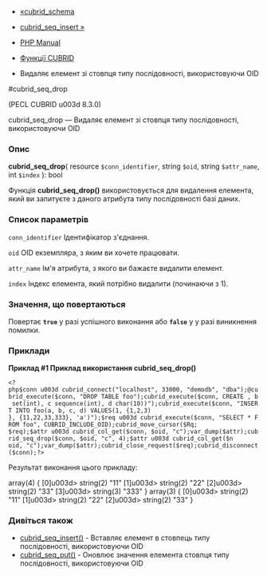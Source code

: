 - [«cubrid_schema](function.cubrid-schema.md)
- [cubrid_seq_insert »](function.cubrid-seq-insert.md)

- [PHP Manual](index.md)
- [Функції CUBRID](ref.cubrid.md)
- Видаляє елемент зі стовпця типу послідовності, використовуючи OID

#cubrid_seq_drop

(PECL CUBRID u003d 8.3.0)

cubrid_seq_drop — Видаляє елемент зі стовпця типу послідовності,
використовуючи OID

### Опис

**cubrid_seq_drop**(
resource `$conn_identifier`,
string `$oid`,
string `$attr_name`,
int `$index`
): bool

Функція **cubrid_seq_drop()** використовується для видалення елемента,
який ви запитуєте з даного атрибута типу послідовності
базі даних.

### Список параметрів

`conn_identifier`
Ідентифікатор з'єднання.

`oid`
OID екземпляра, з яким ви хочете працювати.

`attr_name`
Ім'я атрибута, з якого ви бажаєте видалити елемент.

`index`
Індекс елемента, який потрібно видалити (починаючи з 1).

### Значення, що повертаються

Повертає **`true`** у разі успішного виконання або **`false`** у
у разі виникнення помилки.

### Приклади

**Приклад #1 Приклад використання **cubrid_seq_drop()****

` <?php$conn u003d cubrid_connect("localhost", 33000, "demodb", "dba");@cubrid_execute($conn, "DROP TABLE foo");cubrid_execute($conn, CREATE , b set(int), c sequence(int), d char(10))");cubrid_execute($conn, "INSERT INTO foo(a, b, c, d) VALUES(1, {1,2,3) }, {11,22,33,333}, 'a')");$req u003d cubrid_execute($conn, "SELECT * FROM foo", CUBRID_INCLUDE_OID);cubrid_move_cursor($Rq; $req);$attr u003d cubrid_col_get($conn, $oid, "c");var_dump($attr);cubrid_seq_drop($conn, $oid, "c", 4);$attr u003d cubrid_col_get($n oid, "c");var_dump($attr);cubrid_close_request($req);cubrid_disconnect($conn);?> `

Результат виконання цього прикладу:

array(4) {
[0]u003d>
string(2) "11"
[1]u003d>
string(2) "22"
[2]u003d>
string(2) "33"
[3]u003d>
string(3) "333"
}
array(3) {
[0]u003d>
string(2) "11"
[1]u003d>
string(2) "22"
[2]u003d>
string(2) "33"
}

### Дивіться також

- [cubrid_seq_insert()](function.cubrid-seq-insert.md) - Вставляє
елемент в стовпець типу послідовності, використовуючи OID
- [cubrid_seq_put()](function.cubrid-seq-put.md) - Оновлює
значення елемента стовпця типу послідовності, використовуючи OID
